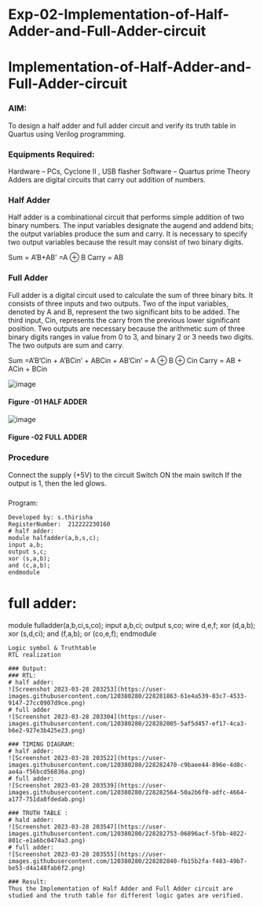 # Exp-02-Implementation-of-Half-Adder-and-Full-Adder-circuit

# Implementation-of-Half-Adder-and-Full-Adder-circuit
### AIM:
To design a half adder and full adder circuit and verify its truth table in Quartus using Verilog programming.

### Equipments Required:
Hardware – PCs, Cyclone II , USB flasher
Software – Quartus prime
Theory
Adders are digital circuits that carry out addition of numbers.

### Half Adder
Half adder is a combinational circuit that performs simple addition of two binary numbers. The input variables designate the augend and addend bits; the output variables produce the sum and carry. It is necessary to specify two output variables because the result may consist of two binary digits.

Sum = A’B+AB’ =A ⊕ B Carry = AB

### Full Adder
Full adder is a digital circuit used to calculate the sum of three binary bits. It consists of three inputs and two outputs. Two of the input variables, denoted by A and B, represent the two significant bits to be added. The third input, Cin, represents the carry from the previous lower significant position. Two outputs are necessary because the arithmetic sum of three binary digits ranges in value from 0 to 3, and binary 2 or 3 needs two digits. The two outputs are sum and carry.

Sum =A’B’Cin + A’BCin’ + ABCin + AB’Cin’ = A ⊕ B ⊕ Cin Carry = AB + ACin + BCin

 ![image](https://user-images.githubusercontent.com/36288975/163552156-a13e5a56-c638-4110-97d9-8896907c8d25.png)

#### Figure -01 HALF ADDER 


![image](https://user-images.githubusercontent.com/36288975/163552057-b3547877-6d07-45b4-b7e0-bcfebfad9e1d.png)

#### Figure -02 FULL ADDER 

### Procedure

Connect the supply (+5V) to the circuit
Switch ON the main switch
If the output is 1, then the led glows.
### 
Program:
```
Developed by: s.thirisha
RegisterNumber:  212222230160
# half adder:
module halfadder(a,b,s,c);
input a,b;
output s,c;
xor (s,a,b);
and (c,a,b);
endmodule
```
# full adder:
module fulladder(a,b,ci,s,co);
input a,b,ci;
output s,co;
wire d,e,f;
xor (d,a,b);
xor (s,d,ci);
and (f,a,b);
or (co,e,f);
endmodule
```
Logic symbol & Truthtable
RTL realization

### Output:
### RTL:
# half adder:
![Screenshot 2023-03-28 203253](https://user-images.githubusercontent.com/120380280/228281863-61e4a539-83c7-4533-9147-27cc0907d9ce.png)
# full adder
![Screenshot 2023-03-28 203304](https://user-images.githubusercontent.com/120380280/228282005-5af5d457-ef17-4ca3-b6e2-927e3b425e23.png)

### TIMING DIAGRAM:
# half adder:
![Screenshot 2023-03-28 203522](https://user-images.githubusercontent.com/120380280/228282470-c9baee44-896e-4d8c-ae4a-f56bcd56836a.png)
# full adder:
![Screenshot 2023-03-28 203539](https://user-images.githubusercontent.com/120380280/228282564-50a2b6f0-adfc-4664-a177-751da8fdedab.png)

### TRUTH TABLE :
# hald adder:
![Screenshot 2023-03-28 203547](https://user-images.githubusercontent.com/120380280/228282753-06896acf-5fbb-4022-801c-e1a6bc0474a3.png)
# full adder:
![Screenshot 2023-03-28 203555](https://user-images.githubusercontent.com/120380280/228282840-fb15b2fa-f483-49b7-be53-d4a148fab6f2.png)

### Result:
Thus the Implementation of Half Adder and Full Adder circuit are studied and the truth table for different logic gates are verified.
